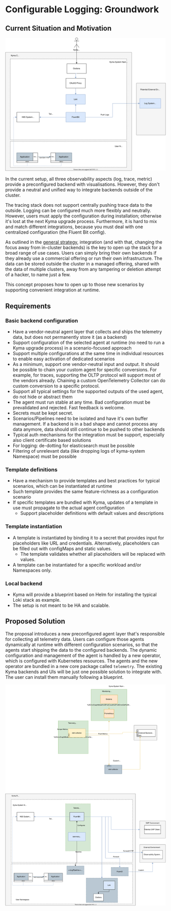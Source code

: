 # Configurable Logging: Groundwork

## Current Situation and Motivation

![a](./assets/logging-current.drawio.svg)

In the current setup, all three observability aspects (log, trace, metric) provide a preconfigured backend with visualisations. However, they don't provide a neutral and unified way to integrate backends outside of the cluster.

The tracing stack does not support centrally pushing trace data to the outside.  Logging can be configured much more flexibly and neutrally. However, users must apply the configuration during installation; otherwise it's lost at the next Kyma upgrade process. Furthermore, it is hard to mix and match different integrations, because you must deal with one centralized configuration (the Fluent Bit config).

As outlined in the [general strategy](../strategy.md), integration (and with that, changing the focus away from in-cluster backends) is the key to open up the stack for a broad range of use cases. Users can simply bring their own backends if they already use a commercial offering or run their own infrastructure. The data can be stored outside the cluster in a managed offering, shared with the data of multiple clusters, away from any tampering or deletion attempt of a hacker, to name just a few.

This concept proposes how to open up to those new scenarios by supporting convenient integration at runtime.

## Requirements

### Basic backend configuration
- Have a vendor-neutral agent layer that collects and ships the telemetry data, but does not permanently store it (as a backend)
- Support configuration of the selected agent at runtime (no need to run a Kyma upgrade process) in a scenario-focused approach
- Support multiple configurations at the same time in individual resources to enable easy activation of dedicated scenarios
- As a minimum, support one vendor-neutral input and output. It should be possible to chain your custom agent for specific conversions. For example, for traces, supporting the OLTP protocol will support most of the vendors already. Chaining a custom OpenTelemetry  Collector can do custom conversion to a specific protocol.
- Support all typical settings for the supported outputs of the used agent, do not hide or abstract them
- The agent must run stable at any time. Bad configuration must be prevalidated and rejected. Fast feedback is welcome.
- Secrets must be kept secret.
- Scenarios/Pipelines need to be isolated and have it's own buffer management. If a backend is in a bad shape and cannot process any data anymore, data should still continue to be pushed to other backends
- Typical auth mechanisms for the integration must be support, especially also client certificate based solutions
- For logging: de-dotting for elasticsearch must be possible
- Filtering of unrelevant data (like dropping logs of kyma-system Namespace) must be possible

### Template definitions
- Have a mechanism to provide templates and best practices for typical scenarios, which can be instantiated at runtime
- Such template provides the same feature-richness as a configuration scenario
- If specific templates are bundled with Kyma, updates of a template in use must propagate to the actual agent configuration
  - Support placeholder definitions with default values and descriptions

### Template instantiation
- A template is instantiated by binding it to a secret that provides input for placeholders like URL and credentials. Alternatively, placeholders can be filled out with configMaps and static values.
  - The template validates whether all placeholders will be replaced with values.
- A template can be instantiated for a specific workload and/or Namespaces only.

### Local backend
- Kyma will provide a blueprint based on Helm for installing the typical Loki stack as example.
- The setup is not meant to be HA and scalable.

## Proposed Solution

The proposal introduces a new preconfigured agent layer that's responsible for collecting all telemetry data. Users can configure those agents dynamically at runtime with different configuration scenarios, so that the agents start shipping the data to the configured backends. The dynamic configuration and management of the agent is handled by a new operator, which is configured with Kubernetes resources. The agents and the new operator are bundled in a new core package called `telemetry`. The existing Kyma backends and UIs will be just one possible solution to integrate with. The user can install them manually following a blueprint.

![b](./assets/logging-future.drawio.svg)
